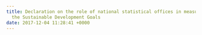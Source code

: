 ```yaml
---
title: Declaration on the role of national statistical offices in measuring and monitoring
  the Sustainable Development Goals
date: 2017-12-04 11:28:41 +0000
---
```

